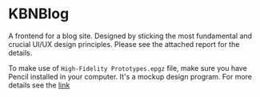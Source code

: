 # KBNBlog
A frontend for a blog site. Designed by sticking the most fundamental and crucial UI/UX design principles. Please see the attached report for the details.

To make use of `High-Fidelity Prototypes.epgz` file, make sure you have Pencil installed in your computer. It's a mockup design program. For more details see the [link](https://pencil.evolus.vn/)
